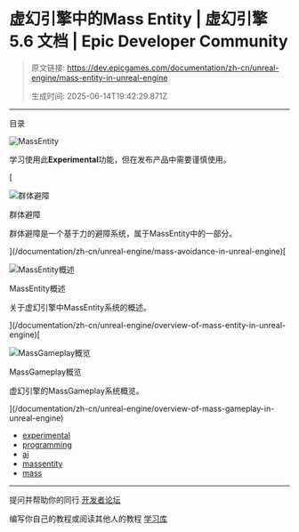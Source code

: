 # 虚幻引擎中的Mass Entity | 虚幻引擎 5.6 文档 | Epic Developer Community

> 原文链接: https://dev.epicgames.com/documentation/zh-cn/unreal-engine/mass-entity-in-unreal-engine
> 
> 生成时间: 2025-06-14T19:42:29.871Z

---

目录

![MassEntity](https://dev.epicgames.com/community/api/documentation/image/cf40712f-fb44-4bac-b50d-9c2a474981cf?resizing_type=fill&width=1920&height=335)

学习使用此**Experimental**功能，但在发布产品中需要谨慎使用。

[

![群体避障](https://d1iv7db44yhgxn.cloudfront.net/documentation/images/a8d697e0-0b35-4c19-98bc-db839991e675/ma-topic-image1.png)

群体避障

群体避障是一个基于力的避障系统，属于MassEntity中的一部分。





](/documentation/zh-cn/unreal-engine/mass-avoidance-in-unreal-engine)[

![MassEntity概述](https://d1iv7db44yhgxn.cloudfront.net/documentation/images/d41a92fc-9572-484c-b830-7ac3f14780b6/mass-entity-topic-image.png)

MassEntity概述

关于虚幻引擎中MassEntity系统的概述。





](/documentation/zh-cn/unreal-engine/overview-of-mass-entity-in-unreal-engine)[

![MassGameplay概览](https://d1iv7db44yhgxn.cloudfront.net/documentation/images/a6a3d30b-53f9-47e3-9aaf-7ba228847156/mass-entity-topic-image.png)

MassGameplay概览

虚幻引擎的MassGameplay系统概览。





](/documentation/zh-cn/unreal-engine/overview-of-mass-gameplay-in-unreal-engine)

-   [experimental](https://dev.epicgames.com/community/search?query=experimental)
-   [programming](https://dev.epicgames.com/community/search?query=programming)
-   [ai](https://dev.epicgames.com/community/search?query=ai)
-   [massentity](https://dev.epicgames.com/community/search?query=massentity)
-   [mass](https://dev.epicgames.com/community/search?query=mass)

* * *

提问并帮助你的同行 [开发者论坛](https://forums.unrealengine.com/categories?tag=unreal-engine)

编写你自己的教程或阅读其他人的教程 [学习库](https://dev.epicgames.com/community/unreal-engine/learning)